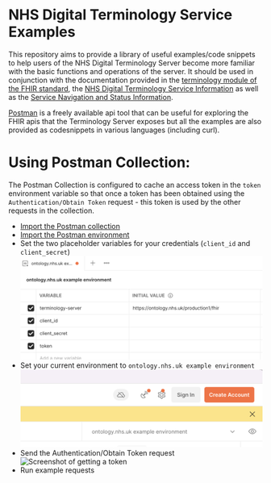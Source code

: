 # NHS Digital Terminology Service Examples

This repository aims to provide a library of useful examples/code snippets to help users of the NHS Digital Terminology Server become more familiar with the basic functions and operations of the server. It should be used in conjunction with the documentation provided in the [terminology module of the FHIR standard](https://www.hl7.org/fhir/terminology-module.html), the [NHS Digital Terminology Service Information](https://digital.nhs.uk/services/terminology-servers) as well as the [Service Navigation and Status Information](https://ontology.nhs.uk).

[Postman](https://www.postman.com/downloads/) is a freely available api tool that can be useful for exploring the FHIR apis that the Terminology Server exposes but all the examples are also provided as codesnippets in various languages (including curl).

# Using Postman Collection:
The Postman Collection is configured to cache an access token in the `token` environment variable so that once a token has been obtained using the `Authentication/Obtain Token` request - this token is used by the other requests in the collection.

* [Import the Postman collection](https://learning.postman.com/docs/getting-started/importing-and-exporting-data/#importing-data-into-postman)
* [Import the Postman environment](https://learning.postman.com/docs/getting-started/importing-and-exporting-data/#importing-data-into-postman)
* Set the two placeholder variables for your credentials (`client_id` and `client_secret`) ![Screenshot of setting variables](./images/set_variables.png)
* Set your current environment to `ontology.nhs.uk example environment` ![Screenshot of setting environment](./images/set_environment.png)
* Send the Authentication/Obtain Token request ![Screenshot of getting a token](.images/obtain_token.png)
* Run example requests
